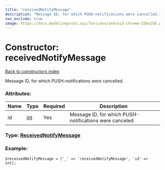 ```yaml
---
title: "receivedNotifyMessage"
description: "Message ID, for which PUSH-notifications were cancelled."
nav_exclude: true
image: https://docs.madelineproto.xyz/favicons/android-chrome-256x256.png
---
```

# Constructor: receivedNotifyMessage  
[Back to constructors index](/API_docs/constructors/index.html)



Message ID, for which PUSH-notifications were cancelled.

### Attributes:

| Name     |    Type       | Required | Description |
|----------|---------------|----------|-------------|
|id|[int](/API_docs/types/int.html) | Yes|Message ID, for which PUSH-notifications were canceled|



### Type: [ReceivedNotifyMessage](/API_docs/types/ReceivedNotifyMessage.html)


### Example:

```
$receivedNotifyMessage = ['_' => 'receivedNotifyMessage', 'id' => int];
```  
